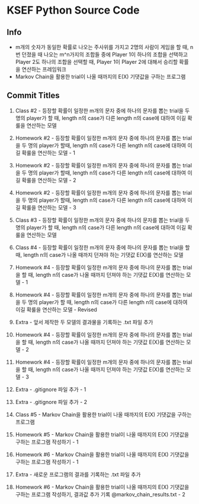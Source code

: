 # KSEF Python Source Code

## Info

- m개의 숫자가 동일한 확률로 나오는 주사위를 가지고 2명의 사람이 게임을 할 때, n번 던졌을 때 나오는 m^n가지의 조합들 중에 Player 1이 하나의 조합을 선택하고 Player 2도 하나의 조합을 선택할 때, Player 1이 Player 2에 대해서 승리할 확률을 연산하는 프레임워크
- Markov Chain을 활용한 trial이 나올 때까지의 E(X) 기댓값을 구하는 프로그램

## Commit Titles

1. Class #2 - 등장할 확률이 일정한 m개의 문자 중에 하나의 문자를 뽑는 trial을 두 명의 player가 할 때, length n의 case가 다른 length n의 case에 대하여 이길 확룰을 연산하는 모델

2. Homework #2 - 등장할 확률이 일정한 m개의 문자 중에 하나의 문자를 뽑는 trial을 두 명의 player가 할때, length n의 case가 다른 length n의 case에 대하여 이길 확룰을 연산하는 모델 - 1

3. Homework #2 - 등장할 확률이 일정한 m개의 문자 중에 하나의 문자를 뽑는 trial을 두 명의 player가 할때, length n의 case가 다른 length n의 case에 대하여 이길 확룰을 연산하는 모델 - 2

4. Homework #2 - 등장할 확률이 일정한 m개의 문자 중에 하나의 문자를 뽑는 trial을 두 명의 player가 할때, length n의 case가 다른 length n의 case에 대하여 이길 확룰을 연산하는 모델 - 3

5. Class #3 - 등장할 확률이 일정한 m개의 문자 중에 하나의 문자를 뽑는 trial을 두 명의 player가 할 때, length n의 case가 다른 length n의 case에 대하여 이길 확룰을 연산하는 모델

6. Class #4 - 등장할 확률이 일정한 m개의 문자 중에 하나의 문자를 뽑는 trial을 할 때, length n의 case가 나올 때까지 던져야 하는 기댓값 E(X)를 연산하는 모델

7. Homework #4 - 등장할 확률이 일정한 m개의 문자 중에 하나의 문자를 뽑는 trial을 할 때, length n의 case가 나올 때까지 던져야 하는 기댓값 E(X)를 연산하는 모델 - 1

8. Homework #4 - 등장할 확률이 일정한 m개의 문자 중에 하나의 문자를 뽑는 trial을 두 명의 player가 할 때, length n의 case가 다른 length n의 case에 대하여 이길 확룰을 연산하는 모델 - Revised

9. Extra - 앞서 제작한 두 모델의 결과물을 기록하는 .txt 파일 추가 

10. Homework #4 - 등장할 확률이 일정한 m개의 문자 중에 하나의 문자를 뽑는 trial을 할 때, length n의 case가 나올 때까지 던져야 하는 기댓값 E(X)를 연산하는 모델 - 2

11. Homework #4 - 등장할 확률이 일정한 m개의 문자 중에 하나의 문자를 뽑는 trial을 할 때, length n의 case가 나올 때까지 던져야 하는 기댓값 E(X)를 연산하는 모델 - 3

12. Extra - .gitignore 파일 추가 - 1

13. Extra - .gitignore 파일 추가 - 2

14. Class #5 - Markov Chain을 활용한 trial이 나올 때까지의 E(X) 기댓값을 구하는 프로그램

15. Homework #5 - Markov Chain을 활용한 trial이 나올 때까지의 E(X) 기댓값을 구하는 프로그램 작성하기 - 1

16. Homework #6 - Markov Chain을 활용한 trial이 나올 때까지의 E(X) 기댓값을 구하는 프로그램 작성하기 - 1

17. Extra - 새로운 프로그램의 결과를 기록하는 .txt 파일 추가

18. Homework #6 - Markov Chain을 활용한 trial이 나올 때까지의 E(X) 기댓값을 구하는 프로그램 작성하기, 결과값 추가 기록 @markov_chain_results.txt - 2